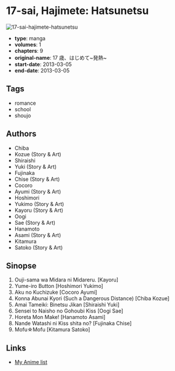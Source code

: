 # 17-sai, Hajimete: Hatsunetsu

![17-sai-hajimete-hatsunetsu](https://cdn.myanimelist.net/images/manga/1/188584.jpg)

-   **type**: manga
-   **volumes**: 1
-   **chapters**: 9
-   **original-name**: 17 歳、はじめて~発熱~
-   **start-date**: 2013-03-05
-   **end-date**: 2013-03-05

## Tags

-   romance
-   school
-   shoujo

## Authors

-   Chiba
-   Kozue (Story & Art)
-   Shiraishi
-   Yuki (Story & Art)
-   Fujinaka
-   Chise (Story & Art)
-   Cocoro
-   Ayumi (Story & Art)
-   Hoshimori
-   Yukimo (Story & Art)
-   Kayoru (Story & Art)
-   Oogi
-   Sae (Story & Art)
-   Hanamoto
-   Asami (Story & Art)
-   Kitamura
-   Satoko (Story & Art)

## Sinopse

1. Ouji-sama wa Midara ni Midareru. [Kayoru]
2. Yume-iro Button [Hoshimori Yukimo]
3. Aku no Kuchizuke [Cocoro Ayumi]
4. Konna Abunai Kyori (Such a Dangerous Distance) [Chiba Kozue]
5. Amai Tameiki: Binetsu Jikan [Shiraishi Yuki]
6. Sensei to Naisho no Gohoubi Kiss [Oogi Sae]
7. Horeta Mon Make! [Hanamoto Asami]
8. Nande Watashi ni Kiss shita no? [Fujinaka Chise]
9. Mofu☆Mofu [Kitamura Satoko]

## Links

-   [My Anime list](https://myanimelist.net/manga/103157/17-sai_Hajimete__Hatsunetsu)
